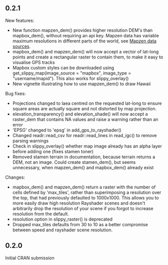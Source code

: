 ## 0.2.1

New features:
- New function mapzen_dem() provides higher resolution DEM's than mapbox_dem(), without requiring an api key. Mapzen data has variable maximum resolutions in different parts of the world, see [Mapzen data sources](https://github.com/tilezen/joerd/blob/master/docs/data-sources.md).
- mapbox_dem() and mapzen_dem() will now accept a vector of lat-long points and create a rectangular raster to contain them, to make it easy to visualise GPS tracks
- Mapbox custom styles can be downloaded using get_slippy_map(image_source = "mapbox", image_type = "username/mapid"). This also works for slippy_overlay()
- New vignette illustrating how to use mapzen_dem() to draw Hawaii

Bug fixes:
- Projections changed to laea centred on the requested lat-long to ensure square areas are actually square and not distorted by map projection.
- elevation_transparency() and elevation_shade() will now accept a raster_dem that contains NA values and raise a warning rather than an error
- 'EPSG' changed to 'epsg' in add_gps_to_rayshader()
- Changed readr::read_csv for readr::read_lines in read_igc() to remove parsing warnings
- Check in slippy_overlay() whether map image already has an alpha layer before adding one (fixes stamen toner)
- Removed stamen terrain in documentation, because terrain returns a DEM, not an image. Could create stamen_dem(), but seems unnecessary, when mapzen_dem() and mapbox_dem() already exist

Changes:
- mapbox_dem() and mapzen_dem() return a raster with the number of cells defined by 'max_tiles', rather than superimposing a resolution over the top, that had previously defaulted to 1000x1000. This allows you to more easily draw high resolution Rayshader scenes and doesn't arbitrarily drop the resolution of your scene if you forgot to increase resolution from the default.
- resolution option in slippy_raster() is deprecated
- Dropped max_tiles defaults from 30 to 10 as a better compromise between speed and rayshader scene resolution.


## 0.2.0

Initial CRAN submission
